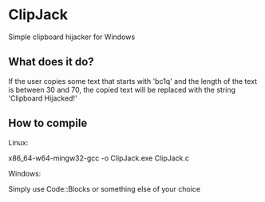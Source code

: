 # ClipJack
Simple clipboard hijacker for Windows

## What does it do?
If the user copies some text that starts with 'bc1q' and the length of the text is between 30 and 70, the copied text will be replaced with the string 'Clipboard Hijacked!'

## How to compile
Linux:

x86_64-w64-mingw32-gcc -o ClipJack.exe ClipJack.c

Windows:

Simply use Code::Blocks or something else of your choice
